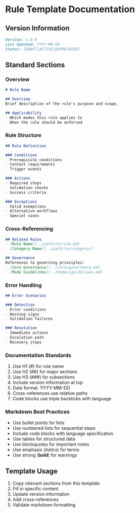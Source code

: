 # Rule Template Documentation

## Version Information
```markdown
Version: 1.0.0
Last Updated: YYYY-MM-DD
Status: [DRAFT|ACTIVE|DEPRECATED]
```

## Standard Sections

### Overview
```markdown
# Rule Name

## Overview
Brief description of the rule's purpose and scope.

## Applicability
- Which modes this rule applies to
- When the rule should be enforced
```

### Rule Structure
```markdown
## Rule Definition

### Conditions
- Prerequisite conditions
- Context requirements
- Trigger events

### Actions
- Required steps
- Validation checks
- Success criteria

### Exceptions
- Valid exemptions
- Alternative workflows
- Special cases
```

### Cross-Referencing
```markdown
## Related Rules
- [Rule Name](../path/to/rule.md)
- [Category Name](../path/to/category/)

## Governance
References to governing principles:
- [Core Governance](../core/governance.md)
- [Mode Guidelines](../modes/guidelines.md)
```

### Error Handling
```markdown
## Error Scenarios

### Detection
- Error conditions
- Warning signs
- Validation failures

### Resolution
- Immediate actions
- Escalation path
- Recovery steps
```

### Documentation Standards
1. Use H1 (#) for rule name
2. Use H2 (##) for major sections
3. Use H3 (###) for subsections
4. Include version information at top
5. Date format: YYYY-MM-DD
6. Cross-references use relative paths
7. Code blocks use triple backticks with language

### Markdown Best Practices
- Use bullet points for lists
- Use numbered lists for sequential steps
- Include code blocks with language specification
- Use tables for structured data
- Use blockquotes for important notes
- Use emphasis (*italics*) for terms
- Use strong (**bold**) for warnings

## Template Usage
1. Copy relevant sections from this template
2. Fill in specific content
3. Update version information
4. Add cross-references
5. Validate markdown formatting
